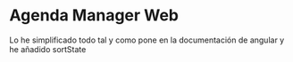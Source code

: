 # Agenda Manager Web


Lo he simplificado todo tal y como pone en la documentación de angular y he añadido sortState

```ts


```
